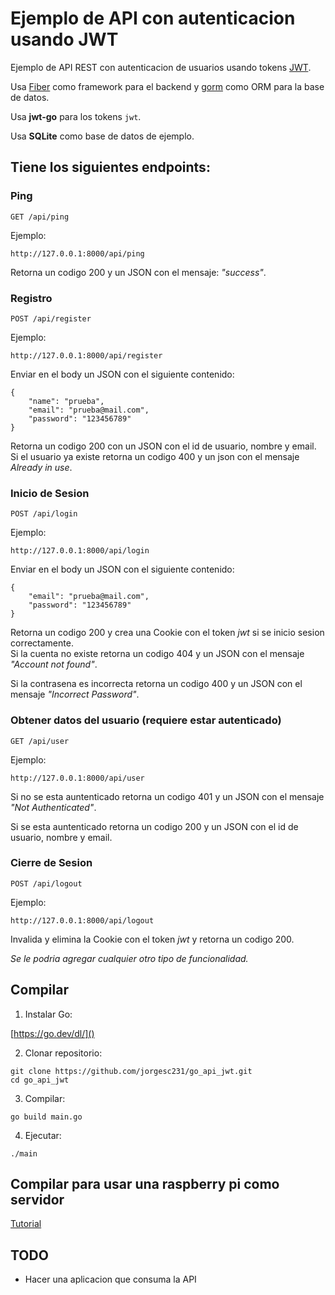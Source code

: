 # Ejemplo de API con autenticacion usando JWT

Ejemplo de API REST con autenticacion de usuarios usando tokens [JWT](https://jwt.io/).

Usa [Fiber](https://docs.gofiber.io/) como framework para el backend y [gorm](https://gorm.io/) como ORM para la base de datos.

Usa **jwt-go** para los tokens `jwt`.

Usa **SQLite** como base de datos de ejemplo.

## Tiene los siguientes endpoints:


### Ping

```
GET /api/ping
```

Ejemplo:


```
http://127.0.0.1:8000/api/ping
```

Retorna un codigo 200 y un JSON con el mensaje: *"success"*.


### Registro

```
POST /api/register
```

Ejemplo:

```
http://127.0.0.1:8000/api/register
```

Enviar en el body un JSON con el siguiente contenido:

```
{
    "name": "prueba",
    "email": "prueba@mail.com",
    "password": "123456789"
}
```

Retorna un codigo 200 con un JSON con el id de usuario, nombre y email.  
Si el usuario ya existe retorna un codigo 400 y un json con el mensaje *Already in use*.


### Inicio de Sesion

```
POST /api/login
```

Ejemplo:


```
http://127.0.0.1:8000/api/login
```

Enviar en el body un JSON con el siguiente contenido:

```
{
    "email": "prueba@mail.com",
    "password": "123456789"
}
```

Retorna un codigo 200 y crea una Cookie con el token *jwt* si se inicio sesion correctamente.  
Si la cuenta no existe retorna un codigo 404 y un JSON con el mensaje *"Account not found"*.        

Si la contrasena es incorrecta retorna un codigo 400 y un JSON con el mensaje *"Incorrect Password"*.


### Obtener datos del usuario (requiere estar autenticado)

```
GET /api/user
```

Ejemplo:

```
http://127.0.0.1:8000/api/user
```

Si no se esta auntenticado retorna un codigo 401 y un JSON con el mensaje *"Not Authenticated"*.  

Si se esta auntenticado retorna un codigo 200 y un JSON con el id de usuario, nombre y email.


### Cierre de Sesion

```
POST /api/logout
```

Ejemplo:

```
http://127.0.0.1:8000/api/logout
```

Invalida y elimina la Cookie con el token *jwt* y retorna un codigo 200.


*Se le podria agregar cualquier otro tipo de funcionalidad.*

## Compilar

1. Instalar Go:

[https://go.dev/dl/]()

2. Clonar repositorio:

```
git clone https://github.com/jorgesc231/go_api_jwt.git
cd go_api_jwt
```

3. Compilar:


```
go build main.go
```

4. Ejecutar:

```
./main
```



## Compilar para usar una raspberry pi como servidor


[Tutorial](https://github.com/jorgesc231/go_api_jwt)


## TODO

- Hacer una aplicacion que consuma la API